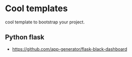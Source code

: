 # Cool templates
cool template to bootstrap your project.

## Python flask
- https://github.com/app-generator/flask-black-dashboard
